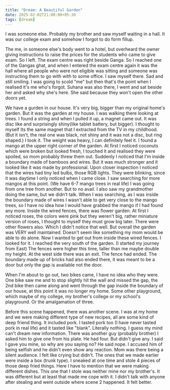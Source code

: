 ```yaml
---
title: "Dream: A Beautiful Garden"
date: 2025-02-02T21:00:00+05:30
tags: [dream]
---
```


I was someone else. Probably my brother and saw myself waiting in a hall. It was our college exam and somehow I forgot to do form fillup. 

The me, in someone else's body went to a hotel, but overheard the owner giving instructions to raise the prices for the students who came to give exam. So I left. The exam centre was right beside Ganga. So I reached one of the Gangas ghat, and when I entered the exam centre again it was the hall where all people who were not eligible was sitting and someone was instructing them to go with with to some office. I saw myself there. Sad and still smiling. I was going to scold "me" but then that's the point when I realised it's me who's forgot. Suhana was also there, I went and sat beside her and asked why she's here. She said because they won't open the other doors yet. 


We have a gurden in our house. It's very big, bigger than my original home's garden. But it was the garden at my house. I was walking there looking at trees. I found a string and when I pulled it up, a magnet came out. It was disc like and surprisingly shiny(like tablet battery, but bigger). I thought to myself Its the same magnet that I extracted from the TV in my childhood. (But it isn't, the real one was black, not shiny and it was not a disc, but ring shaped.) I took it. The weight was heavy, I can definitely feel it. 
I found a mango at the upper right corner of the garden. At first I noticed coconuts which were broken but looked fresh, I touched it and realised they were spoiled, so mom probably threw them out. 
Suddenly I noticed that I'm inside a boundary made of bamboos and wires. But it was much stronger and it looked like it was made by professional. Upon closer inspection I noticed that the wires had tiny led bulbs, those RGB lights. They were blinking, since it was daytime I only noticed when I came close. 
I saw searching for more mangos at this point. (We have 6-7 mango trees in real life) I was going from one tree from another. But to no avail. I also saw my grandmother doing the same, but we didn't talk. 
When I was searching, as I was inside the boundary made of wires I wasn't able to get very close to the mango trees, so I have no idea how I would have grabbed the mango if I had found any more. 
Inside the wired fences, there was flower garden. At first I noticed roses, the colors were pink but they weren't big, rather miniature version of roses, I thought to myself they must grow big later. 
There were other flowers also. Which I didn't notice that well. But overall the garden was VERY well maintained. Doesn't seem like something my mom would be able to do alone. 
Now I wanted to get out from inside these wired fences. I looked for it. I reached the very south of the garden. (I started my journey from East) The fences were higher this time, taller than me maybe double my height. At the west side there was an exit. The fence had ended. The boundary made up of bricks had also ended there,  it was meant to be a door but only the gap  is available not the door. 

When I'm about to go out, two bikes came, I have no idea who they were. One bike saw me and to stop slightly hit the wall and missed the gap, the 2nd bike then came along and went through the gap inside the boundary of our house, at this point it was no longer my home. Some other playground, which maybe of my college, my brother's college or my school's playground. Or the amalgamation of three. 


Before this scene happened, there was another scene.
I was at my home and we were making different type of new recipes, all are some kind of deep friend thing. It included pork. I tasted pork too (I have never tasted pork in real life) and it tasted like "blank". Literally nothing. I guess my mind can't dream new information. 
There was another guy (probably brother) I asked him to give one from his plate. He had four. But didn't give any. I said I gave you mine, so why are you saying no? He said nope. I accused him of being selfish and he didn't even show any reaction. Mom was there being a silent audience. I felt like crying but didn't. The ones that we made earlier were inside a box (trunk type).  I sneaked at one time and stole 4 pieces of those deep fried things. Here I have to mention that we were making different dishes. This one that I stole was neither mine nor my brother's. It was different but at least that made me cope with it. I didn't talk with anyone after stealing and went outside where scene 2 happened. It felt better.  
